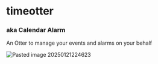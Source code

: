 # timeotter
### aka Calendar Alarm 
An Otter to manage your events and alarms on your behalf

![Pasted image 20250121224623](https://github.com/user-attachments/assets/a7a13a30-be33-445f-b624-7fc93f4a3d00)
